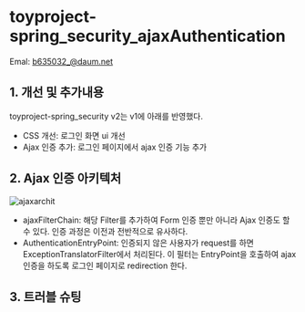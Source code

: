 # toyproject-spring_security_ajaxAuthentication

Emal: b635032_@daum.net

## 1. 개선 및 추가내용

toyproject-spring_security v2는 v1에 아래를 반영했다.

+ CSS 개선: 로그인 화면 ui 개선
+ Ajax 인증 추가: 로그인 페이지에서 ajax 인증 기능 추가

## 2. Ajax 인증 아키텍처

![ajaxarchit](https://user-images.githubusercontent.com/62477958/214848948-6bf34a77-217d-474b-bcbf-1cf12edc3baa.png)

+ ajaxFilterChain: 해당 Filter를 추가하여 Form 인증 뿐만 아니라 Ajax 인증도 할 수 있다. 인증 과정은 이전과 전반적으로 유사하다.
+ AuthenticationEntryPoint: 인증되지 않은 사용자가 request를 하면 ExceptionTranslatorFilter에서 처리된다. 이 필터는 EntryPoint을 호출하여 ajax 인증을 하도록 로그인 페이지로 redirection 한다.

## 3. 트러블 슈팅 
